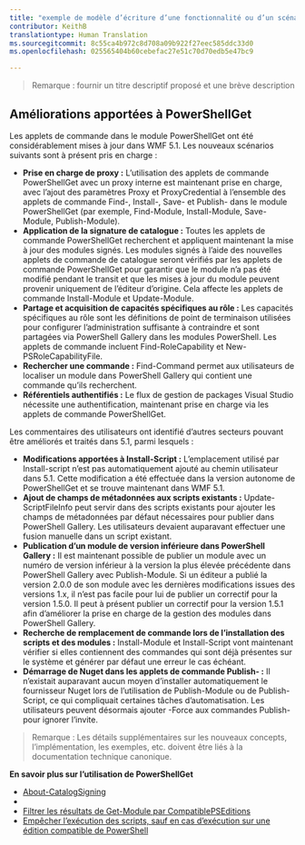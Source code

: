 ```yaml
---
title: "exemple de modèle d’écriture d’une fonctionnalité ou d’un scénario"
contributor: KeithB
translationtype: Human Translation
ms.sourcegitcommit: 8c55ca4b972c8d708a09b922f27eec585ddc33d0
ms.openlocfilehash: 025565404b60cebefac27e51c70d70edb5e47bc9

---
```


>Remarque : fournir un titre descriptif proposé et une brève description

## Améliorations apportées à PowerShellGet ##
Les applets de commande dans le module PowerShellGet ont été considérablement mises à jour dans WMF 5.1. Les nouveaux scénarios suivants sont à présent pris en charge :

- **Prise en charge de proxy :** L’utilisation des applets de commande PowerShellGet avec un proxy interne est maintenant prise en charge, avec l’ajout des paramètres Proxy et ProxyCredential à l’ensemble des applets de commande Find-, Install-, Save- et Publish- dans le module PowerShellGet (par exemple, Find-Module, Install-Module, Save-Module, Publish-Module). 
- **Application de la signature de catalogue :** Toutes les applets de commande PowerShellGet recherchent et appliquent maintenant la mise à jour des modules signés. Les modules signés à l’aide des nouvelles applets de commande de catalogue seront vérifiés par les applets de commande PowerShellGet pour garantir que le module n’a pas été modifié pendant le transit et que les mises à jour du module peuvent provenir uniquement de l’éditeur d’origine. Cela affecte les applets de commande Install-Module et Update-Module. 
- **Partage et acquisition de capacités spécifiques au rôle :** Les capacités spécifiques au rôle sont les définitions de point de terminaison utilisées pour configurer l’administration suffisante à contraindre et sont partagées via PowerShell Gallery dans les modules PowerShell. Les applets de commande incluent Find-RoleCapability et New-PSRoleCapabilityFile. 
- **Rechercher une commande :** Find-Command permet aux utilisateurs de localiser un module dans PowerShell Gallery qui contient une commande qu’ils recherchent. 
- **Référentiels authentifiés :** Le flux de gestion de packages Visual Studio nécessite une authentification, maintenant prise en charge via les applets de commande PowerShellGet.

Les commentaires des utilisateurs ont identifié d’autres secteurs pouvant être améliorés et traités dans 5.1, parmi lesquels :

- **Modifications apportées à Install-Script :** L’emplacement utilisé par Install-script n’est pas automatiquement ajouté au chemin utilisateur dans 5.1. Cette modification a été effectuée dans la version autonome de PowerShellGet et se trouve maintenant dans WMF 5.1.
- **Ajout de champs de métadonnées aux scripts existants :** Update-ScriptFileInfo peut servir dans des scripts existants pour ajouter les champs de métadonnées par défaut nécessaires pour publier dans PowerShell Gallery. Les utilisateurs devaient auparavant effectuer une fusion manuelle dans un script existant.
- **Publication d’un module de version inférieure dans PowerShell Gallery :** Il est maintenant possible de publier un module avec un numéro de version inférieur à la version la plus élevée précédente dans PowerShell Gallery avec Publish-Module. Si un éditeur a publié la version 2.0.0 de son module avec les dernières modifications issues des versions 1.x, il n’est pas facile pour lui de publier un correctif pour la version 1.5.0. Il peut à présent publier un correctif pour la version 1.5.1 afin d’améliorer la prise en charge de la gestion des modules dans PowerShell Gallery. 
- **Recherche de remplacement de commande lors de l’installation des scripts et des modules :** Install-Module et Install-Script vont maintenant vérifier si elles contiennent des commandes qui sont déjà présentes sur le système et générer par défaut une erreur le cas échéant. 
- **Démarrage de Nuget dans les applets de commande Publish- :** Il n’existait auparavant aucun moyen d’installer automatiquement le fournisseur Nuget lors de l’utilisation de Publish-Module ou de Publish-Script, ce qui compliquait certaines tâches d’automatisation. Les utilisateurs peuvent désormais ajouter -Force aux commandes Publish- pour ignorer l’invite. 

>Remarque : Les détails supplémentaires sur les nouveaux concepts, l’implémentation, les exemples, etc. doivent être liés à la documentation technique canonique.

**En savoir plus sur l’utilisation de PowerShellGet**
- [About-CatalogSigning]()
- []()
- [Filtrer les résultats de Get-Module par CompatiblePSEditions]()
- [Empêcher l’exécution des scripts, sauf en cas d’exécution sur une édition compatible de PowerShell]()






<!--HONumber=Aug16_HO3-->


